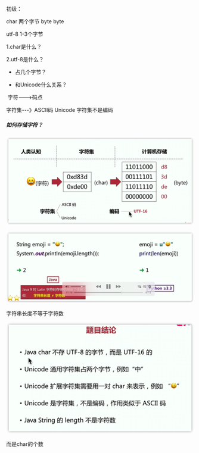 初级：

char 两个字节  byte byte

utf-8 1-3个字节 

1.char是什么？

2.utf-8是什么？

- 占几个字节？

- 和Unicode什么关系？



​			字符--->码点

字符集---》ASCII码  Unicode      字符集不是编码



##### 如何存储字符？

![image-20210203105404992](图片/Untitled.assets/image-20210203105404992.png)

![image-20210203110026442](图片/Untitled.assets/image-20210203110026442.png)

字符串长度不等于字符数

![image-20210203110232390](图片/Untitled.assets/image-20210203110232390.png)

而是char的个数

